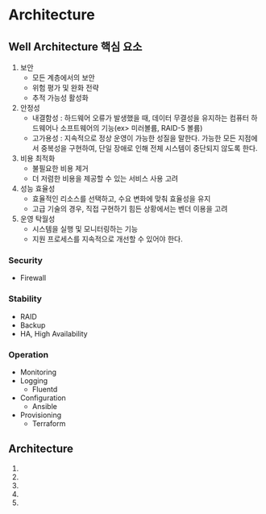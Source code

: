 # Architecture

## Well Architecture 핵심 요소
1. 보안
    * 모든 계층에서의 보안
    * 위험 평가 및 완화 전략
    * 추적 가능성 활성화
2. 안정성
    * 내결함성 : 하드웨어 오류가 발생했을 때, 데이터 무결성을 유지하는 컴퓨터 하드웨어나 소프트웨어의 기능(ex> 미러볼륨, RAID-5 볼륨)
    * 고가용성 : 지속적으로 정상 운영이 가능한 성질을 말한다. 가능한 모든 지점에서 중복성을 구현하여, 단일 장애로 인해 전체 시스템이 중단되지 않도록 한다.
3. 비용 최적화
    * 불필요한 비용 제거
    * 더 저렴한 비용을 제공할 수 있는 서비스 사용 고려
4. 성능 효율성
    * 효율적인 리소스를 선택하고, 수요 변화에 맞춰 효율성을 유지
    * 고급 기술의 경우, 직접 구현하기 힘든 상황에서는 벤더 이용을 고려
5. 운영 탁월성
    * 시스템을 실행 및 모니터링하는 기능
    * 지원 프로세스를 지속적으로 개선할 수 있어야 한다.

### Security
* Firewall

### Stability
* RAID
* Backup
* HA, High Availability

### Operation
* Monitoring
* Logging
    * Fluentd
* Configuration
    * Ansible
* Provisioning
    * Terraform

## Architecture
1. 
2. 
3. 
4. 
5. 

